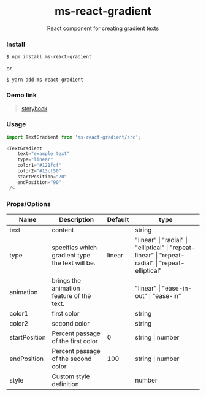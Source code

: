 <h1 align='center'> ms-react-gradient
</h1>

<p align='center'>React component for creating gradient texts

### Install

```js
$ npm install ms-react-gradient
```

or

```
$ yarn add ms-react-gradient
```

### Demo link

> [storybook](https://65e446d14e4260bdc8726536-iblunfkwul.chromatic.com)

### Usage

```js
import TextGradient from 'ms-react-gradient/src';

<TextGradient
    text="example text"
    type="linear"
    color1="#121fcf"
    color2="#13cf50"
    startPosition="20"
    endPosition="90"
 />
```

### Props/Options

| Name          | Description                                     | Default | type                                                                                               |
|---------------|-------------------------------------------------|---------|----------------------------------------------------------------------------------------------------|
| text          | content                                         |         | string                                                                                             |
| type          | specifies which gradient type the text will be. | linear  | "linear" \| "radial" \| "elliptical" \|  "repeat-linear" \| "repeat-radial" \| "repeat-elliptical" |                                                                                             |
| animation     | brings the animation feature of the text. |   | "linear" \| "ease-in-out" \| "ease-in"                                                              |  
| color1        | first color                                     |         | string                                                                                             |
| color2        | second color                                    |         | string                                                                                             |
| startPosition | Percent passage of the first color              | 0       | string \| number                                                                                   |
| endPosition   | Percent passage of the second color             | 100     | string \| number                                                                                   |
| style         | Custom style definition                         |         | number                                                                                             |
